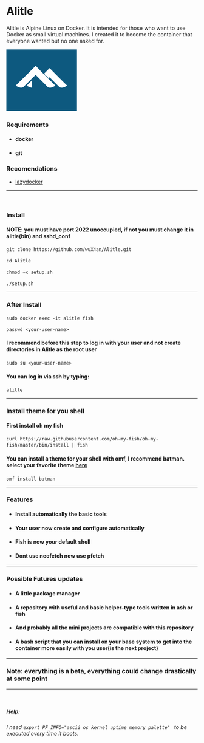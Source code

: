 # Alitle

Alitle is Alpine Linux on Docker. It is intended for those who want to use Docker as small virtual machines. I created it to become the container that everyone wanted but no one asked for.

<img src="https://raw.githubusercontent.com/wuX4an/wuX4an/main/assets/logo/alpine.png">



### **Requirements**
* #### docker
* #### git

### **Recomendations**

* [lazydocker](https://github.com/jesseduffield/lazydocker)

---

<br>

### Install
#### NOTE: you must have port 2022 unoccupied, if not you must change it in alitle(bin) and sshd_conf
```
git clone https://github.com/wuX4an/Alitle.git
```
```
cd Alitle
```
```
chmod +x setup.sh
```
```
./setup.sh
```

---

### After Install
```
sudo docker exec -it alitle fish
```

```
passwd <your-user-name>
```
#### I recommend before this step to log in with your user and not create directories in Alitle as the root user
```
sudo su <your-user-name>
```

#### You can log in via ssh by typing:
```
alitle
```

---

### Install theme for you shell
#### First install oh my fish
```
curl https://raw.githubusercontent.com/oh-my-fish/oh-my-fish/master/bin/install | fish
```


#### You can install a theme for your shell with omf, I recommend batman. select your favorite theme [here](https://github.com/oh-my-fish/oh-my-fish/blob/master/docs/Themes.md)
```
omf install batman 
```

---

### Features
* #### Install automatically the basic tools 
* #### Your user now create and configure automatically
* #### Fish is now your default shell
* #### Dont use neofetch now use pfetch 

---

### Possible Futures updates
* #### A little package manager
* #### A repository with useful and basic helper-type tools written in ash or fish
* #### And probably all the mini projects are compatible with this repository
* #### A bash script that you can install on your base system to get into the container more easily with you user(is the next project)

---

### Note: everything is a beta, everything could change drastically at some point

---
<br>


##### Help:
###### I need ```export PF_INFO="ascii os kernel uptime memory palette" ``` to be executed every time it boots.
